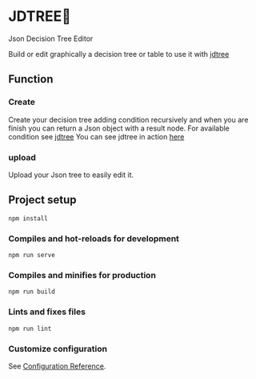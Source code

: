 #  JDTREE🌴
Json Decision Tree Editor

Build or edit graphically a decision tree or table to use it with [jdtree](github.com/mattskinosix/jdtree)

## Function
### Create
Create your decision tree adding condition recursively and when you are finish you can return a Json object with a result node.
For available condition see [jdtree](https://github.com/mattskinosix/jdtree)
You can see jdtree in action [here](https://newagent-43b28.web.app/#/) 
### upload
Upload your Json tree to easily edit it.

## Project setup
```
npm install
```

### Compiles and hot-reloads for development
```
npm run serve
```

### Compiles and minifies for production
```
npm run build
```

### Lints and fixes files
```
npm run lint
```

### Customize configuration
See [Configuration Reference](https://cli.vuejs.org/config/).
